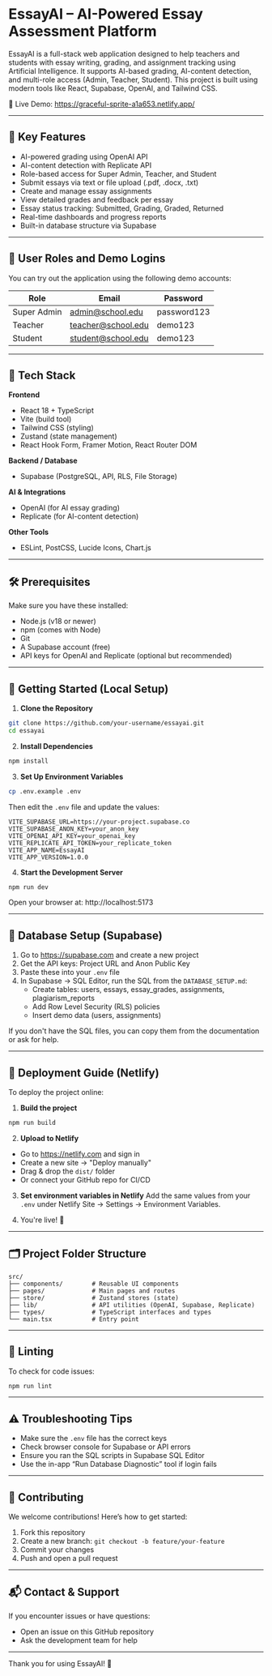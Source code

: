 # EssayAI – AI-Powered Essay Assessment Platform

EssayAI is a full-stack web application designed to help teachers and students with essay writing, grading, and assignment tracking using Artificial Intelligence. It supports AI-based grading, AI-content detection, and multi-role access (Admin, Teacher, Student). This project is built using modern tools like React, Supabase, OpenAI, and Tailwind CSS.

🔗 Live Demo: https://graceful-sprite-a1a653.netlify.app/

---

## 🚀 Key Features

- AI-powered grading using OpenAI API
- AI-content detection with Replicate API
- Role-based access for Super Admin, Teacher, and Student
- Submit essays via text or file upload (.pdf, .docx, .txt)
- Create and manage essay assignments
- View detailed grades and feedback per essay
- Essay status tracking: Submitted, Grading, Graded, Returned
- Real-time dashboards and progress reports
- Built-in database structure via Supabase

---

## 👥 User Roles and Demo Logins

You can try out the application using the following demo accounts:

| Role         | Email                 | Password     |
|--------------|-----------------------|--------------|
| Super Admin  | admin@school.edu      | password123  |
| Teacher      | teacher@school.edu    | demo123      |
| Student      | student@school.edu    | demo123      |

---

## 🧱 Tech Stack

**Frontend**
- React 18 + TypeScript
- Vite (build tool)
- Tailwind CSS (styling)
- Zustand (state management)
- React Hook Form, Framer Motion, React Router DOM

**Backend / Database**
- Supabase (PostgreSQL, API, RLS, File Storage)

**AI & Integrations**
- OpenAI (for AI essay grading)
- Replicate (for AI-content detection)

**Other Tools**
- ESLint, PostCSS, Lucide Icons, Chart.js

---

## 🛠 Prerequisites

Make sure you have these installed:
- Node.js (v18 or newer)
- npm (comes with Node)
- Git
- A Supabase account (free)
- API keys for OpenAI and Replicate (optional but recommended)

---

## 🧪 Getting Started (Local Setup)

1. **Clone the Repository**
```bash
git clone https://github.com/your-username/essayai.git
cd essayai
```

2. **Install Dependencies**
```bash
npm install
```

3. **Set Up Environment Variables**
```bash
cp .env.example .env
```

Then edit the `.env` file and update the values:
```
VITE_SUPABASE_URL=https://your-project.supabase.co
VITE_SUPABASE_ANON_KEY=your_anon_key
VITE_OPENAI_API_KEY=your_openai_key
VITE_REPLICATE_API_TOKEN=your_replicate_token
VITE_APP_NAME=EssayAI
VITE_APP_VERSION=1.0.0
```

4. **Start the Development Server**
```bash
npm run dev
```

Open your browser at: http://localhost:5173

---

## 🧾 Database Setup (Supabase)

1. Go to https://supabase.com and create a new project
2. Get the API keys: Project URL and Anon Public Key
3. Paste these into your `.env` file
4. In Supabase → SQL Editor, run the SQL from the `DATABASE_SETUP.md`:
   - Create tables: users, essays, essay_grades, assignments, plagiarism_reports
   - Add Row Level Security (RLS) policies
   - Insert demo data (users, assignments)

If you don't have the SQL files, you can copy them from the documentation or ask for help.

---

## 🚀 Deployment Guide (Netlify)

To deploy the project online:

1. **Build the project**
```bash
npm run build
```

2. **Upload to Netlify**
- Go to https://netlify.com and sign in
- Create a new site → "Deploy manually"
- Drag & drop the `dist/` folder
- Or connect your GitHub repo for CI/CD

3. **Set environment variables in Netlify**
Add the same values from your `.env` under Netlify Site → Settings → Environment Variables.

4. You're live! 🎉

---

## 🗂 Project Folder Structure

```
src/
├── components/        # Reusable UI components
├── pages/             # Main pages and routes
├── store/             # Zustand stores (state)
├── lib/               # API utilities (OpenAI, Supabase, Replicate)
├── types/             # TypeScript interfaces and types
└── main.tsx           # Entry point
```

---

## 🧼 Linting

To check for code issues:

```bash
npm run lint
```

---

## ⚠️ Troubleshooting Tips

- Make sure the `.env` file has the correct keys
- Check browser console for Supabase or API errors
- Ensure you ran the SQL scripts in Supabase SQL Editor
- Use the in-app “Run Database Diagnostic” tool if login fails

---

## 🙋 Contributing

We welcome contributions! Here’s how to get started:

1. Fork this repository
2. Create a new branch: `git checkout -b feature/your-feature`
3. Commit your changes
4. Push and open a pull request

---

## 📬 Contact & Support

If you encounter issues or have questions:
- Open an issue on this GitHub repository
- Ask the development team for help

---

Thank you for using EssayAI! 🙌
